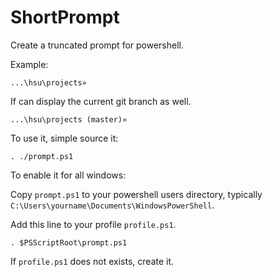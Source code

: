 # ShortPrompt

Create a truncated prompt for powershell.

Example:

    ...\hsu\projects»

If can display the current git branch as well.

    ...\hsu\projects (master)»

To use it, simple source it:

    . ./prompt.ps1

To enable it for all windows:

Copy `prompt.ps1` to your powershell users directory, typically `C:\Users\yourname\Documents\WindowsPowerShell`.


Add this line to your profile `profile.ps1`.

    . $PSScriptRoot\prompt.ps1

If `profile.ps1` does not exists, create it.